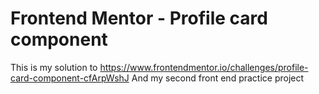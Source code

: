 # Frontend Mentor - Profile card component

This is my solution to https://www.frontendmentor.io/challenges/profile-card-component-cfArpWshJ And my second front end practice project

